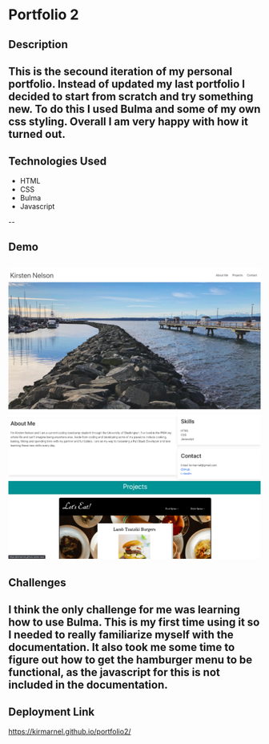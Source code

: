 # Portfolio 2

## Description
This is the secound iteration of my personal portfolio. Instead of updated my last portfolio I decided to start from scratch and try something new. To do this I used Bulma and some of my own css styling. Overall I am very happy with how it turned out. 
--
## Technologies Used
* HTML
* CSS
* Bulma
* Javascript

--
## Demo
![Screenshot1](assets/images/Demo1.png) 
![Screenshot1](assets/images/Demo2.png)
--
## Challenges 
I think the only challenge for me was learning how to use Bulma. This is my first time using it so I needed to really familiarize myself with the documentation. It also took me some time to figure out how to get the hamburger menu to be functional, as the javascript for this is not included in the documentation. 
--
## Deployment Link
https://kirmarnel.github.io/portfolio2/